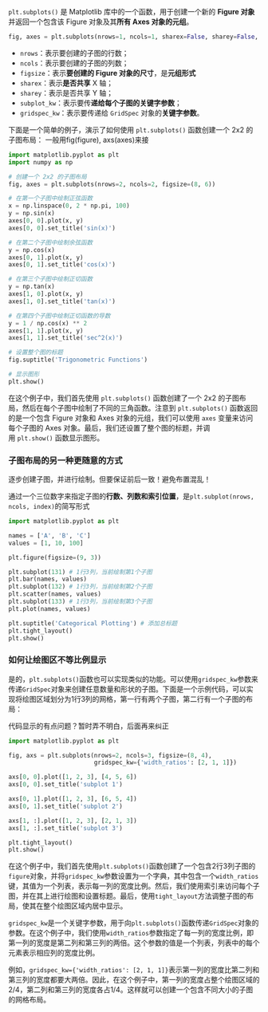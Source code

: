 `plt.subplots()` 是 Matplotlib 库中的一个函数，用于创建一个新的 **Figure 对象**并返回一个包含该 Figure 对象及其**所有 Axes 对象的元组**。
```python
fig, axes = plt.subplots(nrows=1, ncols=1, sharex=False, sharey=False, squeeze=True, subplot_kw=None, gridspec_kw=None, **fig_kw)
```

- `nrows`：表示要创建的子图的行数；
- `ncols`：表示要创建的子图的列数；
- `figsize`：表示**要创建的 Figure 对象的尺寸**，是**元组形式**
- `sharex`：表示**是否共享** X 轴；
- `sharey`：表示是否共享 Y 轴；
- `subplot_kw`：表示要传**递给每个子图的关键字参数**；
- `gridspec_kw`：表示要传递给 `GridSpec` 对象的**关键字参数**。

下面是一个简单的例子，演示了如何使用 `plt.subplots()` 函数创建一个 2x2 的子图布局：
一般用fig(figure), axs(axes)来接

```python
import matplotlib.pyplot as plt
import numpy as np

# 创建一个 2x2 的子图布局
fig, axes = plt.subplots(nrows=2, ncols=2, figsize=(8, 6))

# 在第一个子图中绘制正弦函数
x = np.linspace(0, 2 * np.pi, 100)
y = np.sin(x)
axes[0, 0].plot(x, y)
axes[0, 0].set_title('sin(x)')

# 在第二个子图中绘制余弦函数
y = np.cos(x)
axes[0, 1].plot(x, y)
axes[0, 1].set_title('cos(x)')

# 在第三个子图中绘制正切函数
y = np.tan(x)
axes[1, 0].plot(x, y)
axes[1, 0].set_title('tan(x)')

# 在第四个子图中绘制正切函数的导数
y = 1 / np.cos(x) ** 2
axes[1, 1].plot(x, y)
axes[1, 1].set_title('sec^2(x)')

# 设置整个图的标题
fig.suptitle('Trigonometric Functions')

# 显示图形
plt.show()
```

在这个例子中，我们首先使用 `plt.subplots()` 函数创建了一个 2x2 的子图布局，然后在每个子图中绘制了不同的三角函数。注意到 `plt.subplots()` 函数返回的是一个包含 Figure 对象和 Axes 对象的元组，我们可以使用 `axes` 变量来访问每个子图的 Axes 对象。最后，我们还设置了整个图的标题，并调用 `plt.show()` 函数显示图形。

### 子图布局的另一种更随意的方式
逐步创建子图，并进行绘制。但要保证前后一致！避免布置混乱！

通过一个三位数字来指定子图的**行数、列数和索引位置**，是`plt.subplot(nrows, ncols, index)`的简写形式
```python
import matplotlib.pyplot as plt

names = ['A', 'B', 'C']
values = [1, 10, 100]

plt.figure(figsize=(9, 3))

plt.subplot(131) # 1行3列，当前绘制第1个子图
plt.bar(names, values)
plt.subplot(132) # 1行3列，当前绘制第2个子图
plt.scatter(names, values)
plt.subplot(133) # 1行3列，当前绘制第3个子图
plt.plot(names, values)

plt.suptitle('Categorical Plotting') # 添加总标题
plt.tight_layout()
plt.show()
```


### 如何让绘图区不等比例显示
是的，`plt.subplots()`函数也可以实现类似的功能。可以使用`gridspec_kw`参数来传递`GridSpec`对象来创建任意数量和形状的子图。下面是一个示例代码，可以实现将绘图区域划分为1行3列的网格，第一行有两个子图，第二行有一个子图的布局：

代码显示的有点问题？暂时弄不明白，后面再来纠正
```python
import matplotlib.pyplot as plt

fig, axs = plt.subplots(nrows=2, ncols=3, figsize=(8, 4),
                        gridspec_kw={'width_ratios': [2, 1, 1]})

axs[0, 0].plot([1, 2, 3], [4, 5, 6])
axs[0, 0].set_title('subplot 1')

axs[0, 1].plot([1, 2, 3], [6, 5, 4])
axs[0, 1].set_title('subplot 2')

axs[1, :].plot([1, 2, 3], [2, 1, 3])
axs[1, :].set_title('subplot 3')

plt.tight_layout()
plt.show()
```

在这个例子中，我们首先使用`plt.subplots()`函数创建了一个包含2行3列子图的`figure`对象，并将`gridspec_kw`参数设置为一个字典，其中包含一个`width_ratios`键，其值为一个列表，表示每一列的宽度比例。然后，我们使用索引来访问每个子图，并在其上进行绘图和设置标题。最后，使用`tight_layout`方法调整子图的布局，使其在整个绘图区域内居中显示。

`gridspec_kw`是一个关键字参数，用于向`plt.subplots()`函数传递`GridSpec`对象的参数。在这个例子中，我们使用`width_ratios`参数指定了每一列的宽度比例，即第一列的宽度是第二列和第三列的两倍。这个参数的值是一个列表，列表中的每个元素表示相应列的宽度比例。

例如，`gridspec_kw={'width_ratios': [2, 1, 1]}`表示第一列的宽度比第二列和第三列的宽度都要大两倍。因此，在这个例子中，第一列的宽度占整个绘图区域的2/4，第二列和第三列的宽度各占1/4。这样就可以创建一个包含不同大小的子图的网格布局。


